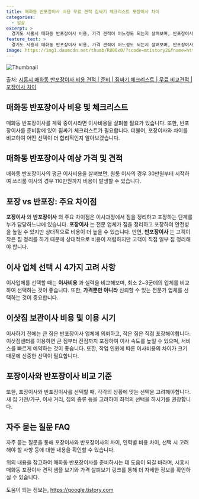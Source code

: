 ```yaml
---
title: 매화동 반포장이사 비용 무료 견적 짐싸기 체크리스트 포장이사 차이
categories:
  - 일상
excerpt: >
  경기도 시흥시 매화동 반포장이사 비용, 가격 견적이 어느정도 되는지 살펴보며, 반포장이사를 준비함에 있어 짐싸기 준비 체크리스트가 무엇인지 보겠습니다. 마지막으로 포장이사와 차이점을 통해 무료 비교견적으로 어떤 것이 더 합리적인 선택인지 공유 드립니다.시흥시 매화동 포장이사 견적 샘플 보기 👈 클릭시흥시 매화동 포장이사 가격 살펴보기 👈 클릭시흥시 매화동 반포장이사 평균 이사 비용평수시흥시 매화동 평균 이사 비용원룸 이사9평 이하 (1톤)30만원~투룸/쓰리룸 이사16평 ~ 20평 (2.5톤)80만원~쓰리룸 이사21평 (5톤) ~110만원~우리집 무료 이사견적 받기 👈 클릭포장 vs 반포장: 주요 차이점포장과 반포장의 가장 큰 차이점은 이사 과정에서 짐을 정리하고 포장하는 단계를 업체가 맡느냐, 고객..
feature_text: >
  경기도 시흥시 매화동 반포장이사 비용, 가격 견적이 어느정도 되는지 살펴보며, 반포장이사를 준비함에 있어 짐싸기 준비 체크리스트가 무엇인지 보겠습니다. 마지막으로 포장이사와 차이점을 통해 무료 비교견적으로 어떤 것이 더 합리적인 선택인지 공유 드립니다.시흥시 매화동 포장이사 견적 샘플 보기 👈 클릭시흥시 매화동 포장이사 가격 살펴보기 👈 클릭시흥시 매화동 반포장이사 평균 이사 비용평수시흥시 매화동 평균 이사 비용원룸 이사9평 이하 (1톤)30만원~투룸/쓰리룸 이사16평 ~ 20평 (2.5톤)80만원~쓰리룸 이사21평 (5톤) ~110만원~우리집 무료 이사견적 받기 👈 클릭포장 vs 반포장: 주요 차이점포장과 반포장의 가장 큰 차이점은 이사 과정에서 짐을 정리하고 포장하는 단계를 업체가 맡느냐, 고객..
image: https://img1.daumcdn.net/thumb/R800x0/?scode=mtistory2&fname=https%3A%2F%2Fblog.kakaocdn.net%2Fdn%2FHD1a9%2FbtsHa4guOp3%2F7oi0WByvcZUsW34UKJwYK0%2Fimg.webp
---
```


![Thumbnail](https://img1.daumcdn.net/thumb/R800x0/?scode=mtistory2&fname=https%3A%2F%2Fblog.kakaocdn.net%2Fdn%2FHD1a9%2FbtsHa4guOp3%2F7oi0WByvcZUsW34UKJwYK0%2Fimg.webp)

<p>출처: <a href="https://qoogle.tistory.com/9141" rel="dofollow">시흥시 매화동 반포장이사 비용 견적 | 준비 | 짐싸기 체크리스트 | 무료 비교견적 | 포장이사 차이</a> </p>

## 매화동 반포장이사 비용 및 체크리스트

매화동 반포장이사를 계획 중이시라면 이사비용을 살펴볼 필요가 있습니다. 또한, 반포장이사를 준비함에 있어 짐싸기 체크리스트가 필요합니다.
더불어, 포장이사와 차이를 비교하여 어떤 선택이 더 합리적인지 알아보겠습니다.



## 매화동 반포장이사 예상 가격 및 견적

매화동 반포장이사의 평균 이사비용을 살펴보면, 원룸 이사의 경우 30만원부터 시작하여 쓰리룸 이사의 경우 110만원까지 비용이 발생할 수
있습니다.



## 포장 vs 반포장: 주요 차이점

**포장이사** 와 **반포장이사** 의 주요 차이점은 이사과정에서 짐을 정리하고 포장하는 단계를 누가 담당하느냐에 있습니다.
**포장이사** 는 전문 업체가 짐을 정리하고 포장하여 안전성을 높일 수 있지만 상대적으로 비용이 더 높을 수 있습니다. 반면,
**반포장이사** 는 고객이 작은 짐 정리를 하기 때문에 상대적으로 비용이 저렴하지만 고객이 직접 일부 짐 정리해야 합니다.



## 이사 업체 선택 시 4가지 고려 사항

이사업체를 선택할 때는 **이사비용** 과 실력을 비교해보며, 최소 2~3군데의 업체를 비교하여 선택하는 것이 좋습니다. 또한, **가격뿐만
아니라** 신뢰할 수 있는 전문가 업체를 선택하는 것이 중요합니다.



## 이삿짐 보관이사 비용 및 이용 시기

이사하기 전에는 큰 짐은 반포장이사 업체에 의뢰하고, 작은 짐은 직접 포장해야합니다. 이삿짐센터를 이용하면 큰 짐부터 잔짐까지 포장하여 이사
속도를 높일 수 있으며, 서비스를 빠르게 예약하는 것이 좋습니다. 또한, 작업 인원에 따른 이사비용의 차이가 크기 때문에 신중한 선택이
필요합니다.



## 포장이사와 반포장이사 비교 기준

또한, 포장이사와 반포장이사를 선택할 때, 각각의 상황에 맞는 선택을 고려해야합니다. 새 집 가전/가구, 이사 거리, 짐의 종류 등을
고려하여 최적의 선택을 하시기를 권장합니다.



## 자주 묻는 질문 FAQ

자주 묻는 질문을 통해 포장이사와 반포장이사의 차이, 인력별 비용 차이, 선택 시 고려해야 할 사항 등에 대한 내용을 확인할 수 있습니다.



위의 내용을 참고하여 매화동 반포장이사를 준비하시는 데 도움이 되길 바라며, 시흥시 매화동 포장이사 견적 샘플 보기와 가격 살펴보기 링크를
통해 더 자세한 정보를 확인하실 수 있습니다.

 

도움이 되는 정보는, <a href="https://qoogle.tistory.com" rel="dofollow">https://qoogle.tistory.com</a>


